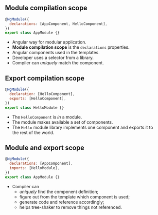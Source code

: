 ## Module compilation scope

```javascript
@NgModule({
  declarations: [AppComponent, HelloComponent],
})
export class AppModule {}
```

- Angular way for modular application.
- **Module compilation scope** is the `declarations` properties.
- Angular components used in the templates.
- Developer uses a selector from a library.
- Compiler can _uniquely_ match the component.


## Export compilation scope

```javascript
@NgModule({
  declaration: [HelloComponent],
  exports: [HelloComponent],
})
export class HelloModule {}
```

- The `HelloComponent` is _in_ a module.
- The module makes available a set of components.
- The `Hello` module library implements one component and exports it to the rest of the world.


## Module and export scope

```javascript
@NgModule({
  declarations: [AppComponent],
  imports: [HelloModule],
})
export class AppModule {}
```

- Compiler can
  - _uniquely_ find the component definition;
  - figure out from the template which component is used;
  - generate code and reference accordingly;
  - helps tree-shaker to remove things not referenced.
